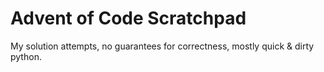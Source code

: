 # Advent of Code Scratchpad

My solution attempts, no guarantees for correctness, mostly quick & dirty python.
